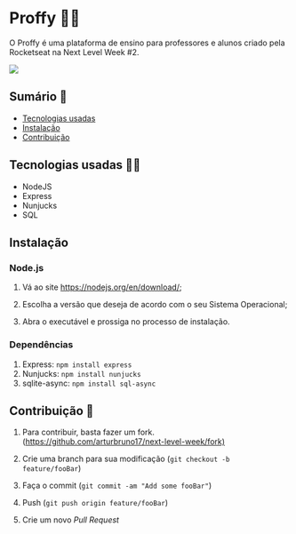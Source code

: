 # Proffy 👨‍🏫

O Proffy é uma plataforma de ensino para professores e alunos criado pela Rocketseat na Next Level Week #2.

<img src="https://user-images.githubusercontent.com/59144771/91718718-54ccf380-eb6a-11ea-8210-b2f9a285d264.PNG">

## Sumário 📑

- [Tecnologias usadas](#-tecnologias-usadas-)
- [Instalação](#instalação)
- [Contribuição](#contribuição-)

## Tecnologias usadas 👨‍💻

- NodeJS
- Express
- Nunjucks
- SQL

## Instalação

### Node.js

1. Vá ao site <https://nodejs.org/en/download/>;

2. Escolha a versão que deseja de acordo com o seu Sistema Operacional;

3. Abra o executável e prossiga no processo de instalação.

### Dependências

1. Express: `npm install express`
3. Nunjucks: `npm install nunjucks`
4. sqlite-async: `npm install sql-async`

## Contribuição 💪

1. Para contribuir, basta fazer um fork. 
(<https://github.com/arturbruno17/next-level-week/fork)>

2. Crie uma branch para sua modificação
(`git checkout -b feature/fooBar`)

3. Faça o commit
(`git commit -am "Add some fooBar"`)

4. Push
(`git push origin feature/fooBar`)

5. Crie um novo *Pull Request*
